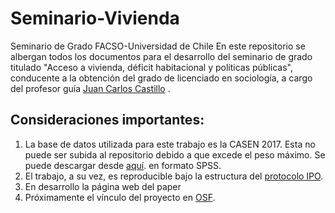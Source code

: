 # Seminario-Vivienda
Seminario de Grado FACSO-Universidad de Chile
En este repositorio se albergan todos los documentos para el desarrollo del seminario de grado titulado "Acceso a vivienda, déficit habitacional y políticas públicas", conducente a la obtención del grado de licenciado en sociología, a cargo del profesor guía [Juan Carlos Castillo](https://juancarloscastillo.github.io/jc-castillo/index.html)  .

## Consideraciones importantes:
1. La base de datos utilizada para este trabajo es la CASEN 2017. Esta no puede ser subida al repositorio debido a que excede el peso máximo. Se puede descargar desde [aquí](http://observatorio.ministeriodesarrollosocial.gob.cl/casen-multidimensional/casen/docs/casen_2017_spss.rar). en formato SPSS.
2. El trabajo, a su vez, es reproducible bajo la estructura del [protocolo IPO](https://juancarloscastillo.github.io/ipo/).
3. En desarrollo la página web del paper
4. Próximamente el vínculo del proyecto en [OSF](osf.io). 
